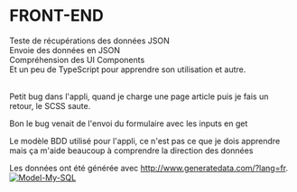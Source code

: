 # FRONT-END
Teste de récupérations des données JSON<br>
Envoie des données en JSON<br>
Compréhension des UI Components<br>
Et un peu de TypeScript pour apprendre son utilisation et autre.<br><br>


Petit bug dans l'appli, quand je charge une page article puis je fais un retour, le SCSS saute.<br>

Bon le bug venait de l'envoi du formulaire avec les inputs en get

Le modèle BDD utilisé pour l'appli, ce n'est pas ce que je dois apprendre mais ça m'aide beaucoup à comprendre la direction des données <br>

Les données ont été générée avec http://www.generatedata.com/?lang=fr.
<a href="https://ibb.co/bdtLRkQ"><img src="https://i.ibb.co/zfdbHzQ/Model-My-SQL.png" alt="Model-My-SQL" border="0"></a>
